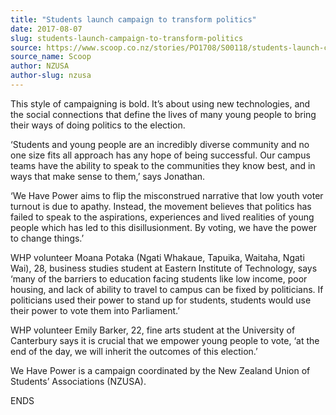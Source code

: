 ```yaml
---
title: "Students launch campaign to transform politics"
date: 2017-08-07
slug: students-launch-campaign-to-transform-politics
source: https://www.scoop.co.nz/stories/PO1708/S00118/students-launch-campaign-to-transform-politics.htm
source_name: Scoop
author: NZUSA
author-slug: nzusa
---
```


<p>This style of campaigning is
bold. It’s about using new technologies, and the social
connections that define the lives of many young people to
bring their ways of doing politics to the
election.</p>

<p>‘Students and young people are an incredibly
diverse community and no one size fits all approach has any
hope of being successful. Our campus teams have the ability
to speak to the communities they know best, and in ways that
make sense to them,’ says Jonathan.</p>

<p>‘We Have Power
aims to flip the misconstrued narrative that low youth voter
turnout is due to apathy. Instead, the movement believes
that politics has failed to speak to the aspirations,
experiences and lived realities of young people which has
led to this disillusionment. By voting, we have the power to
change things.’</p>

<p>WHP volunteer Moana Potaka (Ngati
Whakaue, Tapuika, Waitaha, Ngati Wai), 28, business studies
student at Eastern Institute of Technology, says ‘many of
the barriers to education facing students like low income,
poor housing, and lack of ability to travel to campus can be
fixed by politicians. If politicians used their power to
stand up for students, students would use their power to
vote them into Parliament.’</p>

<p>WHP volunteer Emily Barker,
22, fine arts student at the University of Canterbury says
it is crucial that we empower young people to vote, ‘at
the end of the day, we will inherit the outcomes of this
election.’</p>

<p>We Have Power is a campaign coordinated by
the New Zealand Union of Students’ Associations
(NZUSA).</p>

<p>ENDS</p>